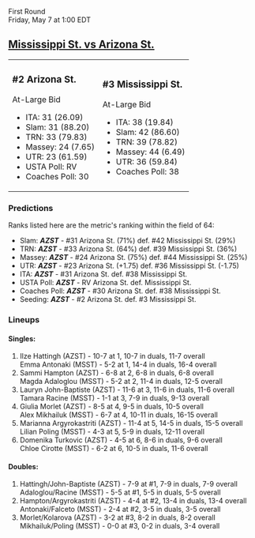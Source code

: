 First Round  
Friday, May 7 at 1:00 EDT
## [Mississippi St. vs Arizona St.](https://www.ncaa.com/game/5833677) 

<table><tr><td>  

### #2 Arizona St.  

At-Large Bid  
- ITA: 31 (26.09)  
- Slam: 31 (88.20)  
- TRN: 33 (79.83)  
- Massey: 24 (7.65)  
- UTR: 23 (61.59)  
- USTA Poll: RV  
- Coaches Poll: 30  

</td><td>  

### #3 Mississippi St.  

At-Large Bid  
- ITA: 38 (19.84)  
- Slam: 42 (86.60)  
- TRN: 39 (78.82)  
- Massey: 44 (6.49)  
- UTR: 36 (59.84)  
- Coaches Poll: 38  

</td></tr></table>  

 ### Predictions  

Ranks listed here are the metric's ranking within the field of 64:  
- Slam: ***AZST*** - #31 Arizona St. (71%) def. #42 Mississippi St. (29%)  
- TRN: ***AZST*** - #33 Arizona St. (64%) def. #39 Mississippi St. (36%)  
- Massey: ***AZST*** - #24 Arizona St. (75%) def. #44 Mississippi St. (25%)  
- UTR: ***AZST*** - #23 Arizona St. (+1.75) def. #36 Mississippi St. (-1.75)  
- ITA: ***AZST*** - #31 Arizona St. def. #38 Mississippi St.  
- USTA Poll: ***AZST*** - RV Arizona St. def. Mississippi St.  
- Coaches Poll: ***AZST*** - #30 Arizona St. def. #38 Mississippi St.  
- Seeding: ***AZST*** - #2 Arizona St. def. #3 Mississippi St.  

 ### Lineups  

 #### Singles:  
1. Ilze Hattingh (AZST) - 10-7 at 1, 10-7 in duals, 11-7 overall  
  Emma Antonaki (MSST) - 5-2 at 1, 14-4 in duals, 16-4 overall
2. Sammi Hampton (AZST) - 6-8 at 2, 6-8 in duals, 6-8 overall  
  Magda Adaloglou (MSST) - 5-2 at 2, 11-4 in duals, 12-5 overall
3. Lauryn John-Baptiste (AZST) - 11-6 at 3, 11-6 in duals, 11-6 overall  
  Tamara Racine (MSST) - 1-1 at 3, 7-9 in duals, 9-13 overall
4. Giulia Morlet (AZST) - 8-5 at 4, 9-5 in duals, 10-5 overall  
  Alex Mikhailuk (MSST) - 6-7 at 4, 10-11 in duals, 16-15 overall
5. Marianna Argyrokastriti (AZST) - 11-4 at 5, 14-5 in duals, 15-5 overall  
  Lilian Poling (MSST) - 4-3 at 5, 5-9 in duals, 12-11 overall
6. Domenika Turkovic (AZST) - 4-5 at 6, 8-6 in duals, 9-6 overall  
  Chloe Cirotte (MSST) - 6-2 at 6, 10-5 in duals, 11-6 overall

 #### Doubles:  
1. Hattingh/John-Baptiste (AZST) - 7-9 at #1, 7-9 in duals, 7-9 overall  
  Adaloglou/Racine (MSST) - 5-5 at #1, 5-5 in duals, 5-5 overall
2. Hampton/Argyrokastriti (AZST) - 4-4 at #2, 13-4 in duals, 13-4 overall  
  Antonaki/Falceto (MSST) - 2-4 at #2, 3-5 in duals, 3-5 overall
3. Morlet/Kolarova (AZST) - 3-2 at #3, 8-2 in duals, 8-2 overall  
  Mikhailuk/Poling (MSST) - 0-0 at #3, 0-2 in duals, 3-4 overall